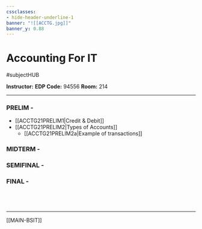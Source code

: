 ```yaml
---
cssclasses:
- hide-header-underline-1
banner: "![[ACCTG.jpg]]"
banner_y: 0.88
---
```


# Accounting For IT
#subjectHUB 

**Instructor:**
**EDP Code:** 94556
**Room:** 214

---
### PRELIM - 
- [[ACCTG21PRELIM1|Credit & Debit]]
- [[ACCTG21PRELIM2|Types of Accounts]]
	- [[ACCTG21PRELIM2a|Example of transactions]]
### MIDTERM - 
### SEMIFINAL - 
### FINAL - 

#

<br>

---
[[MAIN-BSIT]]